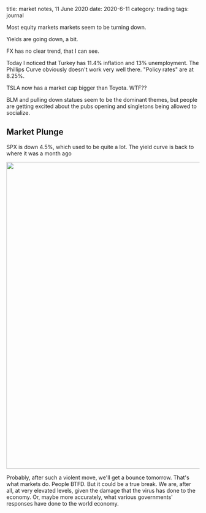 title: market notes, 11 June 2020
date: 2020-6-11
category: trading
tags: journal


Most equity markets markets seem to be turning down.

Yields are going down, a bit.

FX has no clear trend, that I can see.

Today I noticed that Turkey has 11.4% inflation and 13% unemployment. 
The Phillips Curve obviously doesn't work very well there.
"Policy rates" are at 8.25%.

TSLA now has a market cap bigger than Toyota. WTF??

BLM and pulling down statues seem to be the dominant themes, but people are getting excited about the pubs opening and singletons being allowed to socialize.

## Market Plunge

SPX is down 4.5%, which used to be quite a lot. The yield curve is back to where it was a month ago

<img src="{attach}11JuneYC.png" width="800px" caption="image via koyfin.com">


Probably, after such a violent move, we'll get a bounce tomorrow. That's what markets do. 
People BTFD. But it could be a true break. 
We are, after all, at very elevated levels, given the damage that the virus has done to the economy.
Or, maybe more accurately, what various governments' responses have done to the world economy.
